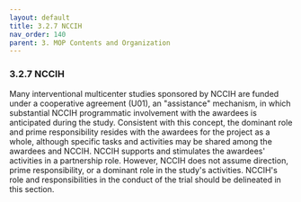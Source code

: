 ```yaml
---
layout: default
title: 3.2.7 NCCIH
nav_order: 140
parent: 3. MOP Contents and Organization
---
```


### 3.2.7 NCCIH

Many interventional multicenter studies sponsored by NCCIH are funded
under a cooperative agreement (U01), an \"assistance\" mechanism, in
which substantial NCCIH programmatic involvement with the awardees is
anticipated during the study. Consistent with this concept, the dominant
role and prime responsibility resides with the awardees for the project
as a whole, although specific tasks and activities may be shared among
the awardees and NCCIH. NCCIH supports and stimulates the awardees'
activities in a partnership role. However, NCCIH does not assume
direction, prime responsibility, or a dominant role in the study's
activities. NCCIH's role and responsibilities in the conduct of the
trial should be delineated in this section.

